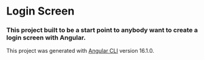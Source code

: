 # Login Screen
### This project built to be a start point to anybody want to create a login screen with Angular.
This project was generated with [Angular CLI](https://github.com/angular/angular-cli) version 16.1.0.
